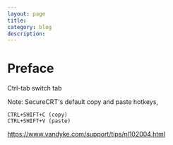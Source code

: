 ```yaml
---
layout: page
title:
category: blog
description:
---
```

# Preface

Ctrl-tab
	switch tab

Note: SecureCRT's default copy and paste hotkeys,

	CTRL+SHIFT+C (copy)
	CTRL+SHIFT+V (paste)

https://www.vandyke.com/support/tips/nl102004.html
